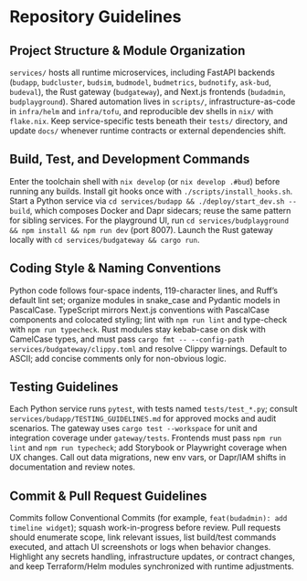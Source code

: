 # Repository Guidelines

## Project Structure & Module Organization
`services/` hosts all runtime microservices, including FastAPI backends (`budapp`, `budcluster`, `budsim`, `budmodel`, `budmetrics`, `budnotify`, `ask-bud`, `budeval`), the Rust gateway (`budgateway`), and Next.js frontends (`budadmin`, `budplayground`). Shared automation lives in `scripts/`, infrastructure-as-code in `infra/helm` and `infra/tofu`, and reproducible dev shells in `nix/` with `flake.nix`. Keep service-specific tests beneath their `tests/` directory, and update `docs/` whenever runtime contracts or external dependencies shift.

## Build, Test, and Development Commands
Enter the toolchain shell with `nix develop` (or `nix develop .#bud`) before running any builds. Install git hooks once with `./scripts/install_hooks.sh`. Start a Python service via `cd services/budapp && ./deploy/start_dev.sh --build`, which composes Docker and Dapr sidecars; reuse the same pattern for sibling services. For the playground UI, run `cd services/budplayground && npm install && npm run dev` (port 8007). Launch the Rust gateway locally with `cd services/budgateway && cargo run`.

## Coding Style & Naming Conventions
Python code follows four-space indents, 119-character lines, and Ruff’s default lint set; organize modules in snake_case and Pydantic models in PascalCase. TypeScript mirrors Next.js conventions with PascalCase components and colocated styling; lint with `npm run lint` and type-check with `npm run typecheck`. Rust modules stay kebab-case on disk with CamelCase types, and must pass `cargo fmt -- --config-path services/budgateway/clippy.toml` and resolve Clippy warnings. Default to ASCII; add concise comments only for non-obvious logic.

## Testing Guidelines
Each Python service runs `pytest`, with tests named `tests/test_*.py`; consult `services/budapp/TESTING_GUIDELINES.md` for approved mocks and audit scenarios. The gateway uses `cargo test --workspace` for unit and integration coverage under `gateway/tests`. Frontends must pass `npm run lint` and `npm run typecheck`; add Storybook or Playwright coverage when UX changes. Call out data migrations, new env vars, or Dapr/IAM shifts in documentation and review notes.

## Commit & Pull Request Guidelines
Commits follow Conventional Commits (for example, `feat(budadmin): add timeline widget`); squash work-in-progress before review. Pull requests should enumerate scope, link relevant issues, list build/test commands executed, and attach UI screenshots or logs when behavior changes. Highlight any secrets handling, infrastructure updates, or contract changes, and keep Terraform/Helm modules synchronized with runtime adjustments.
